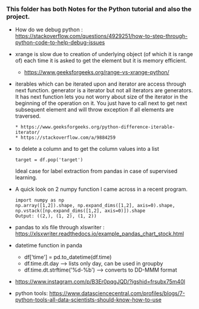 ###  This folder has both Notes for the Python tutorial and also the project.

* How do we debug python : https://stackoverflow.com/questions/4929251/how-to-step-through-python-code-to-help-debug-issues

* xrange is slow due to creation of underlying object (of which it is range of) each time it is asked to get the element but it is memory efficient.
    * https://www.geeksforgeeks.org/range-vs-xrange-python/

* iterables which can be iterated upon and iterator are access through next function. generator is a iterator but not all iterators are generators. It has next function lets you not worry about size of the iterator in the beginning of the operation on it. You just have to call next to get next subsequent element and will throw exception if all elements are traversed.

      * https://www.geeksforgeeks.org/python-difference-iterable-iterator/
      * https://stackoverflow.com/a/9884259

* to delete a column and to get the column values into a list 
   ```
   target = df.pop('target')
   ```
   Ideal case for label extraction from pandas in case of supervised learning.

* A quick look on 2 numpy function I came across in a recent program.
   ```
   import numpy as np
   np.array([1,2]).shape, np.expand_dims([1,2], axis=0).shape, np.vstack([np.expand_dims([1,2], axis=0)]).shape
   Output: ((2,), (1, 2), (1, 2))
   ```
* pandas to xls file through xlswriter : https://xlsxwriter.readthedocs.io/example_pandas_chart_stock.html

* datetime function in panda
   * df['time'] = pd.to_datetime(df.time)
   * df.time.dt.day --> lists only day, can be used in groupby
   * df.time.dt.strftime('%d-%b') --> converts to DD-MMM format

* https://www.instagram.com/p/B3Er0pqgJQD/?igshid=frsubx75m40l
* python tools: https://www.datasciencecentral.com/profiles/blogs/7-python-tools-all-data-scientists-should-know-how-to-use
